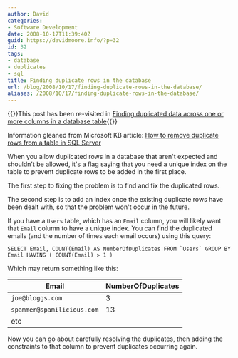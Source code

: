 ```yaml
---
author: David
categories:
- Software Development
date: 2008-10-17T11:39:40Z
guid: https://davidmoore.info/?p=32
id: 32
tags:
- database
- duplicates
- sql
title: Finding duplicate rows in the database
url: /blog/2008/10/17/finding-duplicate-rows-in-the-database/
aliases: /2008/10/17/finding-duplicate-rows-in-the-database/
---
```


{{<warning>}}This post has been re-visited in [Finding duplicated data across one or more columns in a database table](/2009/02/28/finding-duplicated-data-across-one-or-more-columns-in-a-database-table/){{</warning>}}

Information gleaned from Microsoft KB article: [How to remove duplicate rows from a table in SQL Server](https://support.microsoft.com/default.aspx?scid=kb;en-us;139444 "How to remove duplicate rows from a table in SQL Server")

When you allow duplicated rows in a database that aren't expected and shouldn't be allowed, it's a flag saying that you need a unique index on the table to prevent duplicate rows to be added in the first place.

The first step to fixing the problem is to find and fix the duplicated rows.

The second step is to add an index once the existing duplicate rows have been dealt with, so that the problem won't occur in the future.

If you have a `Users` table, which has an `Email` column, you will likely want that `Email` column to have a unique index. You can find the duplicated emails (and the number of times each email occurs) using this query:

```mysql
SELECT Email, COUNT(Email) AS NumberOfDuplicates FROM `Users` GROUP BY Email HAVING ( COUNT(Email) > 1 )
```

Which may return something like this:

| Email                      | NumberOfDuplicates |
|----------------------------|--------------------|
| `joe@bloggs.com`           | 3                  |
| `spammer@spamilicious.com` | 13                 |
| etc                        |                    |

Now you can go about carefully resolving the duplicates, then adding the constraints to that column to prevent duplicates occurring again.
